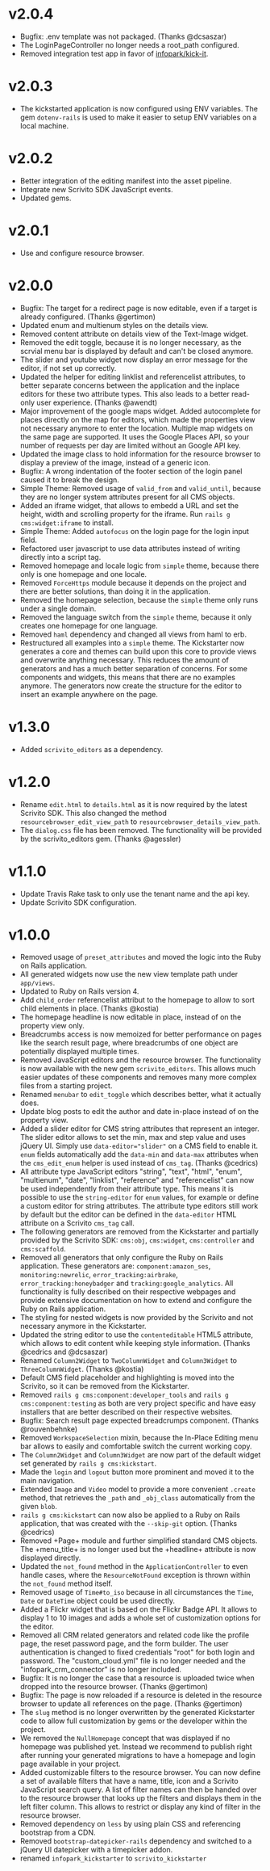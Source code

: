 # v2.0.4
  * Bugfix: .env template was not packaged. (Thanks @dcsaszar)
  * The LoginPageController no longer needs a root_path configured.
  * Removed integration test app in favor of
    [infopark/kick-it](https://github.com/infopark/kick-it).

# v2.0.3
  * The kickstarted application is now configured using ENV variables. The gem `dotenv-rails` is
    used to make it easier to setup ENV variables on a local machine.

# v2.0.2
  * Better integration of the editing manifest into the asset pipeline.
  * Integrate new Scrivito SDK JavaScript events.
  * Updated gems.

# v2.0.1
  * Use and configure resource browser.

# v2.0.0
  * Bugfix: The target for a redirect page is now editable, even if a target is already configured.
    (Thanks @gertimon)
  * Updated enum and multienum styles on the details view.
  * Removed content attribute on details view of the Text-Image widget.
  * Removed the edit toggle, because it is no longer necessary, as the scrvial menu bar is displayed
    by default and can't be closed anymore.
  * The slider and youtube widget now display an error message for the editor, if not set up
    correctly.
  * Updated the helper for editing linklist and referencelist attributes, to better separate
    concerns between the application and the inplace editors for these two attribute types. This
    also leads to a better read-only user experience. (Thanks @awendt)
  * Major improvement of the google maps widget. Added autocomplete for places directly on the map
    for editors, which made the properties view not necessary anymore to enter the location.
    Multiple map widgets on the same page are supported. It uses the Google Places API, so your
    number of requests per day are limited without an Google API key.
  * Updated the image class to hold information for the resource browser to display a preview of the
    image, instead of a generic icon.
  * Bugfix: A wrong indentation of the footer section of the login panel caused it to break the
    design.
  * Simple Theme: Removed usage of `valid_from` and `valid_until`, because they are no longer system
    attributes present for all CMS objects.
  * Added an iframe widget, that allows to embedd a URL and set the height, width and scrolling
    property for the iframe. Run `rails g cms:widget:iframe` to install.
  * Simple Theme: Added `autofocus` on the login page for the login input field.
  * Refactored user javascript to use data attributes instead of writing directly into a script tag.
  * Removed homepage and locale logic from `simple` theme, because there only is one homepage and
    one locale.
  * Removed `ForceHttps` module because it depends on the project and there are better solutions,
    than doing it in the application.
  * Removed the homepage selection, because the `simple` theme only runs under a single domain.
  * Removed the language switch from the `simple` theme, because it only creates one homepage for
    one language.
  * Removed `haml` dependency and changed all views from haml to erb.
  * Restructured all examples into a `simple` theme. The Kickstarter now generates a core and themes
    can build upon this core to provide views and overwrite anything necessary. This reduces the
    amount of generators and has a much better separation of concerns. For some components and
    widgets, this means that there are no examples anymore. The generators now create the structure
    for the editor to insert an example anywhere on the page.

# v1.3.0
  * Added `scrivito_editors` as a dependency.

# v1.2.0
  * Rename `edit.html` to `details.html` as it is now required by the latest Scrivito SDK. This also
    changed the method `resourcebrowser_edit_view_path` to `resourcebrowser_details_view_path`.
  * The `dialog.css` file has been removed. The functionality will be provided by the
    scrivito_editors gem. (Thanks @agessler)

# v1.1.0
  * Update Travis Rake task to only use the tenant name and the api key.
  * Update Scrivito SDK configuration.

# v1.0.0
  * Removed usage of `preset_attributes` and moved the logic into the Ruby on Rails application.
  * All generated widgets now use the new view template path under `app/views`.
  * Updated to Ruby on Rails version 4.
  * Add `child_order` referencelist attribut to the homepage to allow to sort child elements in
    place. (Thanks @kostia)
  * The homepage headline is now editable in place, instead of on the property view only.
  * Breadcrumbs access is now memoized for better performance on pages like the search result page,
    where breadcrumbs of one object are potentially displayed multiple times.
  * Removed JavaScript editors and the resource browser. The functionality is now available with the
    new gem `scrivito_editors`. This allows much easier updates of these components and removes many
    more complex files from a starting project.
  * Renamed `menubar` to `edit_toggle` which describes better, what it actually does.
  * Update blog posts to edit the author and date in-place instead of on the property view.
  * Added a slider editor for CMS string attributes that represent an integer. The slider editor
    allows to set the min, max and step value and uses jQuery UI. Simply use `data-editor="slider"`
    on a CMS field to enable it. `enum` fields automatically add the `data-min` and `data-max`
    attributes when the `cms_edit_enum` helper is used instead of `cms_tag`. (Thanks @cedrics)
  * All attribute type JavaScript editors "string", "text", "html", "enum", "multienum", "date",
    "linklist", "reference" and "referencelist" can now be used independently from their attribute
    type. This means it is possible to use the `string-editor` for `enum` values, for example or
    define a custom editor for string attributes. The attribute type editors still work by default
    but the editor can be defined in the `data-editor` HTML attribute on a Scrivito `cms_tag` call.
  * The following generators are removed from the Kickstarter and partially provided by the Scrivito
    SDK: `cms:obj`, `cms:widget`, `cms:controller` and `cms:scaffold`.
  * Removed all generators that only configure the Ruby on Rails application. These generators are:
    `component:amazon_ses`, `monitoring:newrelic`, `error_tracking:airbrake`,
    `error_tracking:honeybadger` and `tracking:google_analytics`. All functionality is fully
    described on their respective webpages and provide extensive documentation on how to extend and
    configure the Ruby on Rails application.
  * The styling for nested widgets is now provided by the Scrivito and not necessary
    anymore in the Kickstarter.
  * Updated the string editor to use the `contenteditable` HTML5 attribute, which allows to edit
    content while keeping style information. (Thanks @cedrics and @dcsaszar)
  * Renamed `Column2Widget` to `TwoColumnWidget` and `Column3Widget` to `ThreeColumnWidget`.
    (Thanks @kostia)
  * Default CMS field placeholder and highlighting is moved into the Scrivito, so it
    can be removed from the Kickstarter.
  * Removed `rails g cms:component:developer_tools` and `rails g cms:component:testing` as both are
    very project specific and have easy installers that are better described on their respective
    websites.
  * Bugfix: Search result page expected breadcrumps component. (Thanks @rouvenbehnke)
  * Removed `WorkspaceSelection` mixin, because the In-Place Editing menu bar allows to easily and
    comfortable switch the current working copy.
  * The `Column2Widget` and `Column3Widget` are now part of the default widget set generated by
    `rails g cms:kickstart`.
  * Made the `login` and `logout` button more prominent and moved it to the main navigation.
  * Extended `Image` and `Video` model to provide a more convenient `.create` method, that retrieves
    the `_path` and `_obj_class` automatically from the given `blob`.
  * `rails g cms:kickstart` can now also be applied to a Ruby on Rails application, that was created
    with the `--skip-git` option. (Thanks @cedrics)
  * Removed +Page+ module and further simplified standard CMS objects. The +menu_title+ is no longer
    used but the +headline+ attribute is now displayed directly.
  * Updated the `not_found` method in the `ApplicationController` to even handle cases, where the
    `ResourceNotFound` exception is thrown within the `not_found` method itself.
  * Removed usage of `Time#to_iso` because in all circumstances the `Time`, `Date` or `DateTime`
    object could be used directly.
  * Added a Flickr widget that is based on the Flickr Badge API. It allows to display 1 to 10 images
    and adds a whole set of customization options for the editor.
  * Removed all CRM related generators and related code like the profile page, the reset password
    page, and the form builder. The user authentication is changed to fixed credentials "root" for
    both login and password. The "custom_cloud.yml" file is no longer needed and the
    "infopark_crm_connector" is no longer included.
  * Bugfix: It is no longer the case that a resource is uploaded twice when dropped into the
    resource browser. (Thanks @gertimon)
  * Bugfix: The page is now reloaded if a resource is deleted in the resource browser to update all
    references on the page. (Thanks @gertimon)
  * The `slug` method is no longer overwritten by the generated Kickstarter code to allow full
    customization by gems or the developer within the project.
  * We removed the `NullHomepage` concept that was displayed if no homepage was published yet.
    Instead we recommend to publish right after running your generated migrations to have a homepage
    and login page available in your project.
  * Added customizable filters to the resource browser. You can now define a set of available filters
    that have a name, title, icon and a Scrivito JavaScript search query. A list of filter names can
    then be handed over to the resource browser that looks up the filters and displays them in the left
    filter column. This allows to restrict or display any kind of filter in the resource browser.
  * Removed dependency on `less` by using plain CSS and referencing bootstrap from a CDN.
  * Removed `bootstrap-datepicker-rails` dependency and switched to a jQuery UI datepicker with a
    timepicker addon.
  * renamed `infopark_kickstarter` to `scrivito_kickstarter`
